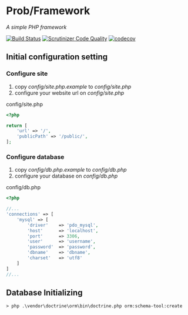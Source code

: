 # Prob/Framework
*A simple PHP framework*

[![Build Status](https://travis-ci.org/jongpak/prob-framework.svg?branch=master)](https://travis-ci.org/jongpak/prob-framework)
[![Scrutinizer Code Quality](https://scrutinizer-ci.com/g/jongpak/prob-framework/badges/quality-score.png?b=master)](https://scrutinizer-ci.com/g/jongpak/prob-framework/?branch=master)
[![codecov](https://codecov.io/gh/jongpak/prob-framework/branch/master/graph/badge.svg)](https://codecov.io/gh/jongpak/prob-framework)

## Initial configuration setting
### Configure site
1. copy *config/site.php.example* to *config/site.php*
2. configure your website url on *config/site.php*

config/site.php
```php
<?php

return [
    'url' => '/',
    'publicPath' => '/public/',
];
```

### Configure database
1. copy *config/db.php.example* to *config/db.php*
2. configure your database on *config/db.php*

config/db.php
```php
<?php

//...
'connections' => [
    'mysql' => [
        'driver'    => 'pdo_mysql',
        'host'      => 'localhost',
        'port'      => 3306,
        'user'      => 'username',
        'password'  => 'password',
        'dbname'    => 'dbname',
        'charset'   => 'utf8'
    ]
]
//...
```

## Database Initializing
```
> php .\vendor\doctrine\orm\bin\doctrine.php orm:schema-tool:create
```
